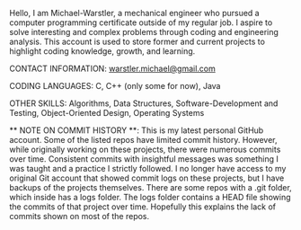 Hello,
I am Michael-Warstler, a mechanical engineer who pursued a computer programming certificate outside of my regular job. I aspire to solve interesting and complex problems through coding and engineering analysis. This account is used to store former and current projects to highlight coding knowledge, growth, and learning.

CONTACT INFORMATION:  warstler.michael@gmail.com

CODING LANGUAGES: C, C++ (only some for now), Java

OTHER SKILLS: Algorithms, Data Structures, Software-Development and Testing, Object-Oriented Design, Operating Systems

** NOTE ON COMMIT HISTORY **: This is my latest personal GitHub account. Some of the listed repos have limited commit history. However, while originally working on these projects, there were numerous commits over time. Consistent commits with insightful messages was something I was taught and a practice I strictly followed. 
                              I no longer have access to my original Git account that showed commit logs on these projects, but I have backups of the projects themselves. There are some repos with a .git folder, which inside has a logs folder. The logs folder contains a HEAD file showing the commits of that project over time. 
                              Hopefully this explains the lack of commits shown on most of the repos.
